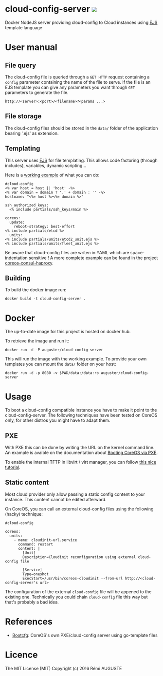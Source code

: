 # cloud-config-server [![](https://images.microbadger.com/badges/image/auguster/cloud-config-server.svg)](https://microbadger.com/images/auguster/cloud-config-server)

Docker NodeJS server providing cloud-config to Cloud instances using [EJS](http://ejs.co) template language

# User manual

## File query
The cloud-config file is queried through a `GET HTTP` request containing a `config` parameter containing the name of the file to serve.
If the file is an EJS template you can give any parameters you want through `GET` parameters to generate the file.

`http://<server>:<port>/<filename>?<params ...>`

## File storage
The cloud-config files should be stored in the `data/` folder of the application bearing '.ejs' as extension.

## Templating
This server uses [EJS](http://ejs.co) for file templating. This allows code factoring (through includes), variables, dynamic scripting...

Here is a [working example](data) of what you can do:
```
#cloud-config
<% var host = host || 'host' -%>
<% var domain = domain ? '.' + domain : '' -%>
hostname: "<%= host %><%= domain %>"

ssh_authorized_keys:
  <% include partials/ssh_keys/main %>

coreos:
  update:
    reboot-strategy: best-effort
<% include partials/etcd %>
  units:
<% include partials/units/etcd2_unit.ejs %>
<% include partials/units/fleet_unit.ejs %>
```
Be aware that cloud-config files are writen in YAML which are space-indentation sensitive !
A more complete example can be found in the project [coreos-consul-haproxy](https://github.com/auguster/coreos-consul-haproxy).

## Building
To build the docker image run:
```
docker build -t cloud-config-server .
```

# Docker
The up-to-date image for this project is hosted on docker hub.

To retrieve the image and run it:
```
docker run -d -P auguster/cloud-config-server
```
This will run the image with the working example. To provide your own templates you can mount the `data/` folder on your host:
```
docker run -d -p 8080 -v $PWD/data:/data:ro auguster/cloud-config-server
```

# Usage
To boot a cloud-config compatible instance you have to make it point to the cloud-config-server. The following techniques have been tested on CoreOS only, for other distros you might have to adapt them.

## PXE
With PXE this can be done by writing the URL on the kernel command line. An example is avaible on the documentation about [Booting CoreOS via PXE](https://coreos.com/os/docs/latest/booting-with-pxe.html).

To enable the internal TFTP in libvirt / virt manager, you can follow [this nice tutorial](https://access.redhat.com/documentation/en-US/Red_Hat_Enterprise_Linux/6/html/Virtualization_Host_Configuration_and_Guest_Installation_Guide/chap-Virtualization_Host_Configuration_and_Guest_Installation_Guide-Libvirt_network_booting.html).

## Static content
Most cloud provider only allow passing a static config content to your instance. This content cannot be edited afterward.

On CoreOS, you can call an external cloud-config files using the following (hacky) technique:
```
#cloud-config

coreos:
  units:    
    - name: cloudinit-url.service
      command: restart
      content: |
        [Unit]
        Description=Cloudinit reconfiguration using external cloud-config file

        [Service]
        Type=oneshot
        ExecStart=/usr/bin/coreos-cloudinit --from-url http://<cloud-config-server's url>
```
The configuration of the external `cloud-config` file will be appened to the existing one. Technically you could chain `cloud-config` file this way but that's probably a bad idea.

# References
- [Bootcfg](https://github.com/coreos/coreos-baremetal#bootcfg): CoreOS's own PXE/cloud-config server using go-template files

# Licence
The MIT License (MIT) Copyright (c) 2016 Rémi AUGUSTE
